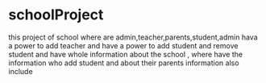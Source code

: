 # schoolProject
this project of school where are admin,teacher,parents,student,admin hava a power to add teacher and have a power to add student and remove student  and have whole information about the school ,
where have the information who add student and about their parents information also include 
